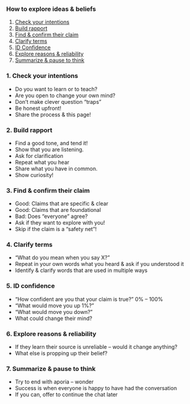 [comment]: # (Compile this presentation with the command below)
[comment]: # (mdslides docs.md --include dist)

[comment]: # (THEME = white)

[comment]: # (hash: true)
[comment]: # (style: { font-family: "Montserrat"; } )
[comment]: # (controls: true)



### How to explore ideas & beliefs

1. [Check your intentions](#/1)
2. [Build rapport](#/2)
3. [Find & confirm their claim](#/3)
4. [Clarify terms](#/4)
5. [ID Confidence](#/5)
6. [Explore reasons & reliability](#/6)
7. [Summarize & pause to think](#/7)


[comment]: # (!!!)

### 1. Check your intentions

* Do you want to learn or to teach?
* Are you open to change your own mind?
* Don’t make clever question “traps”
* Be honest upfront!
* Share the process & this page!


[comment]: # (!!!)

### 2. Build rapport

* Find a good tone, and tend it!
* Show that you are listening.
* Ask for clarification
* Repeat what you hear
* Share what you have in common.
* Show curiosity!


[comment]: # (!!!)

### 3. Find & confirm their claim

* Good: Claims that are specific & clear
* Good: Claims that are foundational
* Bad: Does “everyone” agree?
* Ask if they want to explore with you!
* Skip if the claim is a “safety net”!


[comment]: # (!!!)

### 4. Clarify terms

* “What do you mean when you say X?”
* Repeat in your own words what you heard & ask if you understood it
* Identify & clarify words that are used in multiple ways


[comment]: # (!!!)

### 5. ID confidence

* “How confident are you that your claim is true?” 0% – 100%
* “What would move you up 1%?”
* “What would move you down?”
* What could change their mind?


[comment]: # (!!!)

### 6. Explore reasons & reliability

* If they learn their source is unreliable – would it change anything?
* What else is propping up their belief?


[comment]: # (!!!)

### 7. Summarize & pause to think

* Try to end with aporia – wonder
* Success is when everyone is happy to have had the conversation
* If you can, offer to continue the chat later

